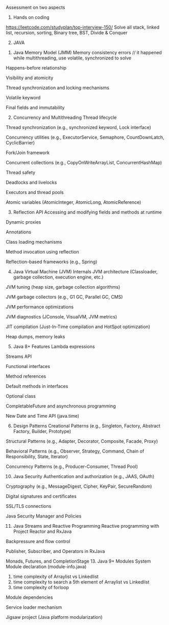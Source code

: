 Assessment on two aspects
1) Hands on coding
 
https://leetcode.com/studyplan/top-interview-150/
Solve all stack, linked list, recursion, sorting, Binary tree, BST, Divide & Conquer
 
 
 
2) JAVA
 
1. Java Memory Model (JMM)
Memory consistency errors // it happened while multithreading, use volatile, synchronized to solve
 
Happens-before relationship
 
Visibility and atomicity
 
Thread synchronization and locking mechanisms
 
Volatile keyword
 
Final fields and immutability
 
2. Concurrency and Multithreading
Thread lifecycle
 
Thread synchronization (e.g., synchronized keyword, Lock interface)
 
Concurrency utilities (e.g., ExecutorService, Semaphore, CountDownLatch, CyclicBarrier)
 
Fork/Join framework
 
Concurrent collections (e.g., CopyOnWriteArrayList, ConcurrentHashMap)
 
Thread safety
 
Deadlocks and livelocks
 
Executors and thread pools
 
Atomic variables (AtomicInteger, AtomicLong, AtomicReference)
 
3. Reflection API
Accessing and modifying fields and methods at runtime
 
Dynamic proxies
 
Annotations
 
Class loading mechanisms
 
Method invocation using reflection
 
Reflection-based frameworks (e.g., Spring)
 
4. Java Virtual Machine (JVM) Internals
JVM architecture (Classloader, garbage collection, execution engine, etc.)
 
JVM tuning (heap size, garbage collection algorithms)
 
JVM garbage collectors (e.g., G1 GC, Parallel GC, CMS)
 
JVM performance optimizations
 
JVM diagnostics (JConsole, VisualVM, JVM metrics)
 
JIT compilation (Just-In-Time compilation and HotSpot optimization)
 
Heap dumps, memory leaks
 
5. Java 8+ Features
Lambda expressions
 
Streams API
 
Functional interfaces
 
Method references
 
Default methods in interfaces
 
Optional class
 
CompletableFuture and asynchronous programming
 
New Date and Time API (java.time)
 
6. Design Patterns
Creational Patterns (e.g., Singleton, Factory, Abstract Factory, Builder, Prototype)
 
Structural Patterns (e.g., Adapter, Decorator, Composite, Facade, Proxy)
 
Behavioral Patterns (e.g., Observer, Strategy, Command, Chain of Responsibility, State, Iterator)
 
Concurrency Patterns (e.g., Producer-Consumer, Thread Pool)
 
10. Java Security
Authentication and authorization (e.g., JAAS, OAuth)
 
Cryptography (e.g., MessageDigest, Cipher, KeyPair, SecureRandom)
 
Digital signatures and certificates
 
SSL/TLS connections
 
Java Security Manager and Policies
 
11. Java Streams and Reactive Programming
Reactive programming with Project Reactor and RxJava
 
Backpressure and flow control
 
Publisher, Subscriber, and Operators in RxJava
 
Monads, Futures, and CompletionStage
13. Java 9+ Modules System
Module declaration (module-info.java)


1.  time complexity of Arraylist vs Linkedlist
2.  time complexity to search a 5th element of Arraylist vs Linkedlist
3.  time complexity of forloop
 
Module dependencies
 
Service loader mechanism
 
Jigsaw project (Java platform modularization)
